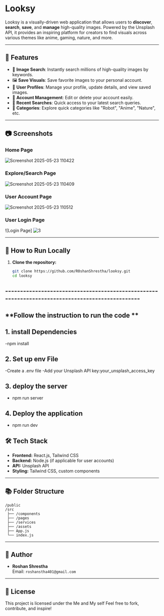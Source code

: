 # Looksy

Looksy is a visually-driven web application that allows users to **discover**, **search**, **save**, and **manage** high-quality images. Powered by the Unsplash API, it provides an inspiring platform for creators to find visuals across various themes like anime, gaming, nature, and more.

---

## 🌟 Features

- 🔎 **Image Search**: Instantly search millions of high-quality images by keywords.
- 🖼️ **Save Visuals**: Save favorite images to your personal account.
- 📝 **User Profiles**: Manage your profile, update details, and view saved images.
- 🧹 **Account Management**: Edit or delete your account easily.
- 📜 **Recent Searches**: Quick access to your latest search queries.
- 💬 **Categories**: Explore quick categories like "Robot", "Anime", "Nature", etc.

---

## 📷 Screenshots

### Home Page
![Screenshot 2025-05-23 110422](https://github.com/user-attachments/assets/39443df9-3f88-441c-a343-1f42a6f74d03)



### Explore/Search Page
![Screenshot 2025-05-23 110409](https://github.com/user-attachments/assets/70c06c94-a789-4ab4-895c-18668aea1fd8)



### User Account Page
![Screenshot 2025-05-23 110512](https://github.com/user-attachments/assets/f5c6c8c6-cd97-4319-bec2-c5f5b4236400)



### User Login Page
![Login Page]
![3](https://github.com/user-attachments/assets/7652fecd-7b2e-42fa-ab6b-fa287a09a9e2)


---

## 🚀 How to Run Locally

1. **Clone the repository:**
   ```bash
   git clone https://github.com/R0shanShrestha/looksy.git
   cd looksy

## ------------------------------------------------------------------------------------------------
## **Follow the instruction to run the code **
## 1. install Dependencies 
-npm install

## 2. Set up env File
-Create a .env file
-Add your Unsplash API key:your_unsplash_access_key

## 3. deploy the server
- npm run server
## 4. Deploy the application
- npm run dev
  
## 🛠️ Tech Stack

- **Frontend:** React.js, Tailwind CSS
- **Backend:** Node.js (if applicable for user accounts)
- **API:** Unsplash API
- **Styling:** Tailwind CSS, custom components

---

## 📚 Folder Structure

```
/public
/src
 ├── /components
 ├── /pages
 ├── /services
 ├── /assets
 ├── App.js
 └── index.js
```

---

## 👤 Author

- **Roshan Shrestha**  
  Email: `roshanstha401@gmail.com`

---

## 📄 License

This project is licensed under the Me and My self
Feel free to fork, contribute, and inspire!

